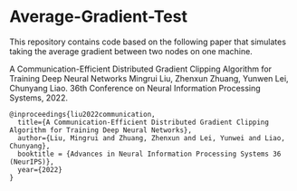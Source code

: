 # Average-Gradient-Test

This repository contains code based on the following paper that simulates taking the average gradient between two nodes on one machine.

A Communication-Efficient Distributed Gradient Clipping Algorithm for Training Deep Neural Networks
Mingrui Liu, Zhenxun Zhuang, Yunwen Lei, Chunyang Liao. 36th Conference on Neural Information Processing Systems, 2022.

```
@inproceedings{liu2022communication,
  title={A Communication-Efficient Distributed Gradient Clipping Algorithm for Training Deep Neural Networks},
  author={Liu, Mingrui and Zhuang, Zhenxun and Lei, Yunwei and Liao, Chunyang},
  booktitle = {Advances in Neural Information Processing Systems 36 (NeurIPS)},
  year={2022}
}

```
